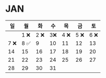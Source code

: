# JAN
| 일 | 월 | 화 | 수 | 목 | 금 | 토 |
|----|----|----|----|----|----|----|
|    | 1 ❌| 2 ❌ | 3❌  | 4 ❌ | 5 ❌ | 6  ❌|
| 7 ❌ | 8 ✅| 9  |10  |11  |12  |13  |
|14  |15  |16  |17  |18  |19  |20  |
|21  |22  |23  |24  |25  |26  |27  |
|28  |29  |30  |31  |    |    |    |
